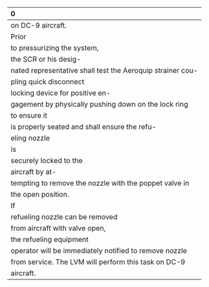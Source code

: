 | 0                                                          |
|:-----------------------------------------------------------|
| on DC-9 aircraft.                                          |
| Prior                                                      |
| to pressurizing the system,                                |
| the SCR or his desig-                                      |
| nated representative shall test the Aeroquip strainer cou- |
| pling quick disconnect                                     |
| locking device for positive en-                            |
| gagement by physically pushing down on the lock ring       |
| to ensure it                                               |
| is properly seated and shall ensure the refu-              |
| eling nozzle                                               |
| is                                                         |
| securely locked to the                                     |
| aircraft by at-                                            |
| tempting to remove the nozzle with the poppet valve in     |
| the open position.                                         |
| If                                                         |
| refueling nozzle can be removed                            |
| from aircraft with valve open,                             |
| the refueling equipment                                    |
| operator will be immediately notified to remove nozzle     |
| from service. The LVM will perform this task on DC-9       |
| aircraft.                                                  |
